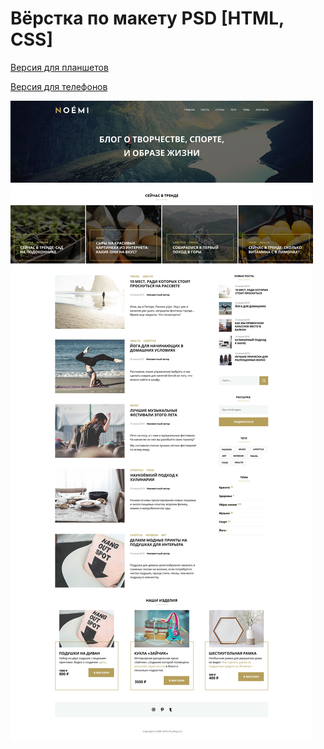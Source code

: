# Вёрстка по макету PSD [HTML, CSS]

[Версия для планшетов](layout/layout_tablet.jpg)

[Версия для телефонов](layout/layout_mobile.jpg)

 ![](layout/layout_desktop.jpg)
